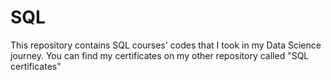 # SQL
This repository contains SQL courses' codes that I took in my Data Science journey.
You can find my certificates on my other repository called "SQL certificates"
